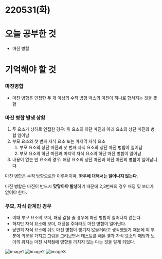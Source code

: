 # 220531(화)

# 오늘 공부한 것

- 마진 병합

# 기억해야 할 것

### 마진병합

- 마진 병합은 인접한 두 개 이상의 수직 방향 박스의 마진이 하나로 합쳐지는 것을 뜻함

### 마진 병합 발생 상황

1. 두 요소가 상하로 인접한 경우: 위 요소의 하단 마진과 아래 요소의 상단 마진의 병합 일어남
2. 부모 요소와 첫 번째 자식 요소 또는 마지막 자식 요소
   1. 부모 요소의 상단 마진과 첫 번째 자식 요소의 상단 마진 병합이 일어남
   2. 부모 요소의 하단 마진과 마지막 자식 요소의 하단 마진 병합이 일어남
3. 내용이 없는 빈 요소의 경우: 해당 요소의 상단 마진과 하단 마진의 병합이 일어납니다.

마진 병합은 수직 방향으로만 이루어지며, **좌우에 대해서는 일어나지 않는다**.

마진 병합은 마진이 반드시 **맞닿아야 발생**하기 때문에 2,3번째의 경우 패딩 및 보더가 없어야 한다.

### 부모, 자식 관계인 경우

- 이때 부모 요소의 보더, 패딩 값을 줄 경우에 마진 병합이 일어나지 않는다.
- 하지만 자식 요소에 보더, 패딩을 주더라도 마진 병합이 일어난다.
- 당연히 자식 요소에 줘도 마진 병합이 생기지 않을거라고 생각했었기 때문에 이 부분에 의문을 가지고 그림을 그려보면서 테스트를 해본 결과 자식 요소의 패딩과 보더의 위치는 마진 시작점에 영향을 끼치지 않는 다는 것을 알게 되었다.

![image1](https://user-images.githubusercontent.com/60686984/171187370-56945ea2-0777-4e12-b2d7-3ae8384d9256.png)
![image2](https://user-images.githubusercontent.com/60686984/171187393-20e9605b-a571-46c4-aabc-d1569d65c37d.png)
![image3](https://user-images.githubusercontent.com/60686984/171187421-16602616-3a01-4e12-88d6-b09f4a4d223e.png)
